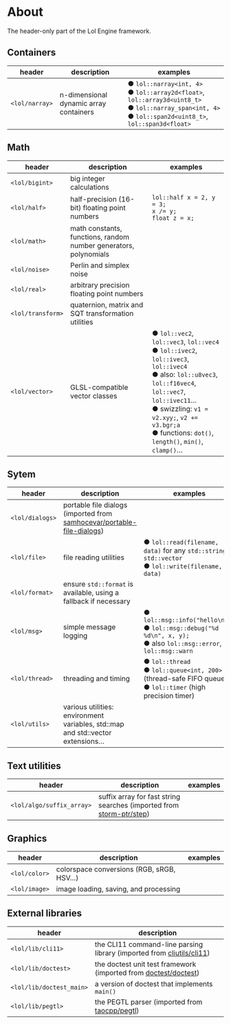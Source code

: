 
# About

The header-only part of the Lol Engine framework.

## Containers

| header | description | examples |
|--------|-------------|----------|
| `<lol/narray>` | n-dimensional dynamic array containers | ● `lol::narray<int, 4>`<br>● `lol::array2d<float>`, `lol::array3d<uint8_t>`<br>● `lol::narray_span<int, 4>`<br>● `lol::span2d<uint8_t>`, `lol::span3d<float>` |

## Math

| header | description | examples |
|--------|-------------|----------|
| `<lol/bigint>`    | big integer calculations | |
| `<lol/half>`      | half-precision (16-bit) floating point numbers | `lol::half x = 2, y = 3;`<br>`x /= y;`<br>`float z = x;` |
| `<lol/math>`      | math constants, functions, random number generators, polynomials | |
| `<lol/noise>`     | Perlin and simplex noise | |
| `<lol/real>`      | arbitrary precision floating point numbers | |
| `<lol/transform>` | quaternion, matrix and SQT transformation utilities | |
| `<lol/vector>`    | GLSL-compatible vector classes | ● `lol::vec2`, `lol::vec3`, `lol::vec4`<br>● `lol::ivec2`, `lol::ivec3`, `lol::ivec4`<br>● also: `lol::u8vec3`, `lol::f16vec4`, `lol::vec7`, `lol::ivec11`…<br>● swizzling: `v1 = v2.xyy;`, `v2 += v3.bgr;a`<br>● functions: `dot()`, `length()`, `min()`, `clamp()`… |

## Sytem

| header | description | examples |
|--------|-------------|----------|
| `<lol/dialogs>`   | portable file dialogs (imported from [samhocevar/portable-file-dialogs](https://github.com/samhocevar/portable-file-dialogs)) | |
| `<lol/file>`      | file reading utilities | ● `lol::read(filename, data)` for any `std::string` or `std::vector`<br>● `lol::write(filename, data)` |
| `<lol/format>`    | ensure `std::format` is available, using a fallback if necessary | |
| `<lol/msg>`       | simple message logging | ● `lol::msg::info("hello\n");`<br>● `lol::msg::debug("%d %d\n", x, y);`<br>● also `lol::msg::error`, `lol::msg::warn` |
| `<lol/thread>`    | threading and timing | ● `lol::thread`<br>● `lol::queue<int, 200>` (thread-safe FIFO queue)<br>● `lol::timer` (high precision timer) |
| `<lol/utils>`     | various utilities: environment variables, std::map and std::vector extensions… | |

## Text utilities

| header | description | examples |
|--------|-------------|----------|
| `<lol/algo/suffix_array>` | suffix array for fast string searches (imported from [storm-ptr/step](https://github.com/storm-ptr/step)) | |

## Graphics

| header | description | examples |
|--------|-------------|----------|
| `<lol/color>` | colorspace conversions (RGB, sRGB, HSV…) | |
| `<lol/image>` | image loading, saving, and processing | |

## External libraries

| header | description |
|--------|-------------|
| `<lol/lib/cli11>`   | the CLI11 command-line parsing library (imported from [cliutils/cli11](https://github.com/CLIUtils/CLI11)) | |
| `<lol/lib/doctest>` | the doctest unit test framework (imported from [doctest/doctest](https://github.com/doctest/doctest)) |
| `<lol/lib/doctest_main>` | a version of doctest that implements `main()` |
| `<lol/lib/pegtl>`   | the PEGTL parser (imported from [taocpp/pegtl](https://github.com/taocpp/PEGTL)) |
